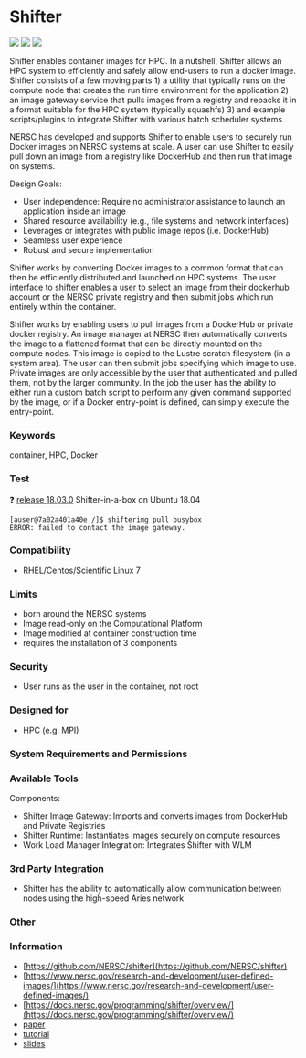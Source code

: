 # Shifter
<img src="https://img.shields.io/github/stars/NERSC/shifter">
<img src="https://img.shields.io/github/forks/NERSC/shifter">
<img src="https://img.shields.io/github/issues/NERSC/shifter">

Shifter enables container images for HPC. In a nutshell, Shifter allows an HPC system to efficiently and safely allow end-users to run a docker image. Shifter consists of a few moving parts 1) a utility that typically runs on the compute node that creates the run time environment for the application 2) an image gateway service that pulls images from a registry and repacks it in a format suitable for the HPC system (typically squashfs) 3) and example scripts/plugins to integrate Shifter with various batch scheduler systems

NERSC has developed and supports Shifter to enable users to securely run Docker images on NERSC systems at scale. A user can use Shifter to easily pull down an image from a registry like DockerHub and then run that image on systems.

Design Goals:

- User independence: Require no administrator assistance to launch an application inside an image
- Shared resource availability (e.g., file systems and network interfaces)
- Leverages or integrates with public image repos (i.e. DockerHub)
- Seamless user experience
- Robust and secure implementation

Shifter works by converting Docker images to a common format that can then be efficiently distributed and launched on HPC systems. The user interface to shifter enables a user to select an image from their dockerhub account or the NERSC private registry and then submit jobs which run entirely within the container.

Shifter works by enabling users to pull images from a DockerHub or private docker registry. An image manager at NERSC then automatically converts the image to a flattened format that can be directly mounted on the compute nodes. This image is copied to the Lustre scratch filesystem (in a system area). The user can then submit jobs specifying which image to use. Private images are only accessible by the user that authenticated and pulled them, not by the larger community. In the job the user has the ability to either run a custom batch script to perform any given command supported by the image, or if a Docker entry-point is defined, can simply execute the entry-point.

### Keywords
container, HPC, Docker

### Test
❓ [release 18.03.0](https://hub.docker.com/r/scanon/shifterbox/tags) Shifter-in-a-box on Ubuntu 18.04
```
[auser@7a02a401a40e /]$ shifterimg pull busybox
ERROR: failed to contact the image gateway.
```

### Compatibility
- RHEL/Centos/Scientific Linux 7

### Limits
- born around the NERSC systems
- Image read-only on the Computational Platform
- Image modified at container construction time
- requires the installation of 3 components

### Security
- User runs as the user in the container, not root

### Designed for
- HPC (e.g. MPI)

### System Requirements and Permissions

### Available Tools
Components:

- Shifter Image Gateway: Imports and converts images from DockerHub and Private Registries
- Shifter Runtime: Instantiates images securely on compute resources
- Work Load Manager Integration: Integrates Shifter with WLM

### 3rd Party Integration
- Shifter has the ability to automatically allow communication between nodes using the high-speed Aries network

### Other

### Information
- [https://github.com/NERSC/shifter](https://github.com/NERSC/shifter)
- [https://www.nersc.gov/research-and-development/user-defined-images/](https://www.nersc.gov/research-and-development/user-defined-images/)
- [https://docs.nersc.gov/programming/shifter/overview/](https://docs.nersc.gov/programming/shifter/overview/)
- [paper](/papers/cug2015udi.pdf)
- [tutorial](https://github.com/NERSC/Shifter-Tutorial)
- [slides](https://drive.google.com/drive/folders/1LWuV6W5Gx6mdAuZAKCZvad5exf9we10f)